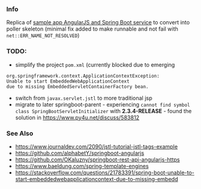 ### Info 
Replica of
   [sample app AngularJS and Spring Boot service](https://github.com/nagypeter/angularjs-springboot-CreditScoreApp) to convert into poller skeleton
(minimal fix added to make runnable and not fail with `net::ERR_NAME_NOT_RESOLVED`)

### TODO:
  * simplify the project `pom.xml` (currently blocked due to emerging 

```text
org.springframework.context.ApplicationContextException:
Unable to start EmbeddedWebApplicationContext
due to missing EmbeddedServletContainerFactory bean.
```
  * switch from `javax.servlet.jstl` to more traditional jsp
  * migrate to later springboot-parent - experiencing `cannot find symbol class SpringBootServletInitializer` with __2.3.4-RELEASE__ -  found the solution in https://www.py4u.net/discuss/583812

### See Also
   * https://www.journaldev.com/2090/jstl-tutorial-jstl-tags-example
   * https://github.com/alphabetY/springboot-angularjs
   * https://github.com/OKaluzny/springboot-rest-api-angularjs-https
   * https://www.baeldung.com/spring-template-engines
   * https://stackoverflow.com/questions/21783391/spring-boot-unable-to-start-embeddedwebapplicationcontext-due-to-missing-embedd 
